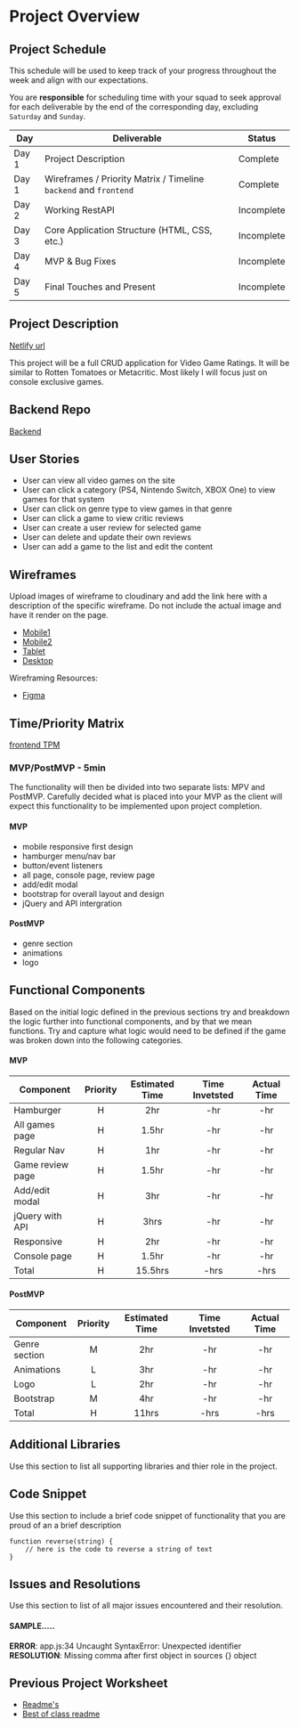 # Project Overview

## Project Schedule

This schedule will be used to keep track of your progress throughout the week and align with our expectations.

You are **responsible** for scheduling time with your squad to seek approval for each deliverable by the end of the corresponding day, excluding `Saturday` and `Sunday`.

| Day   | Deliverable                                                      | Status     |
| ----- | ---------------------------------------------------------------- | ---------- |
| Day 1 | Project Description                                              | Complete   |
| Day 1 | Wireframes / Priority Matrix / Timeline `backend` and `frontend` | Complete   |
| Day 2 | Working RestAPI                                                  | Incomplete |
| Day 3 | Core Application Structure (HTML, CSS, etc.)                     | Incomplete |
| Day 4 | MVP & Bug Fixes                                                  | Incomplete |
| Day 5 | Final Touches and Present                                        | Incomplete |

## Project Description

[Netlify url](https://flamboyant-ramanujan-b00f82.netlify.app/)

This project will be a full CRUD application for Video Game Ratings. It will be similar to Rotten Tomatoes or Metacritic. Most likely I will focus just on console exclusive games.

## Backend Repo

[Backend](https://github.com/wjclavell/BackEnd-P2/blob/master/planning_directory/project-worksheet.md)

## User Stories

- User can view all video games on the site
- User can click a category (PS4, Nintendo Switch, XBOX One) to view games for that system
- User can click on genre type to view games in that genre
- User can click a game to view critic reviews
- User can create a user review for selected game
- User can delete and update their own reviews
- User can add a game to the list and edit the content

## Wireframes

Upload images of wireframe to cloudinary and add the link here with a description of the specific wireframe. Do not include the actual image and have it render on the page.

- [Mobile1](https://res.cloudinary.com/wjclavell/image/upload/v1596219606/project2-videogameratings/VGR_allgames_pze2ig.png)
- [Mobile2](https://res.cloudinary.com/wjclavell/image/upload/v1596219743/project2-videogameratings/VideoGameRatings_qossv6.png)
- [Tablet](https://git.generalassemb.ly/SEIR-629/project-1-portfolio/blob/master/readme-assets/nav-highlight.gif)
- [Desktop](https://git.generalassemb.ly/SEIR-629/project-1-portfolio/blob/master/readme-assets/desktop.png)

Wireframing Resources:

- [Figma](https://www.figma.com/)

## Time/Priority Matrix

[frontend TPM](https://res.cloudinary.com/wjclavell/image/upload/v1596217003/project2-videogameratings/P2-frontend-TPM_rivv2m.png)

### MVP/PostMVP - 5min

The functionality will then be divided into two separate lists: MPV and PostMVP. Carefully decided what is placed into your MVP as the client will expect this functionality to be implemented upon project completion.

#### MVP

- mobile responsive first design
- hamburger menu/nav bar
- button/event listeners
- all page, console page, review page
- add/edit modal
- bootstrap for overall layout and design
- jQuery and API intergration

#### PostMVP

- genre section
- animations
- logo

## Functional Components

Based on the initial logic defined in the previous sections try and breakdown the logic further into functional components, and by that we mean functions. Try and capture what logic would need to be defined if the game was broken down into the following categories.

#### MVP

| Component        | Priority | Estimated Time | Time Invetsted | Actual Time |
| ---------------- | :------: | :------------: | :------------: | :---------: |
| Hamburger        |    H     |      2hr       |      -hr       |     -hr     |
| All games page   |    H     |     1.5hr      |      -hr       |     -hr     |
| Regular Nav      |    H     |      1hr       |      -hr       |     -hr     |
| Game review page |    H     |     1.5hr      |      -hr       |     -hr     |
| Add/edit modal   |    H     |      3hr       |      -hr       |     -hr     |
| jQuery with API  |    H     |      3hrs      |      -hr       |     -hr     |
| Responsive       |    H     |      2hr       |      -hr       |     -hr     |
| Console page     |    H     |     1.5hr      |      -hr       |     -hr     |
| Total            |    H     |    15.5hrs     |      -hrs      |    -hrs     |

#### PostMVP

| Component     | Priority | Estimated Time | Time Invetsted | Actual Time |
| ------------- | :------: | :------------: | :------------: | :---------: |
| Genre section |    M     |      2hr       |      -hr       |     -hr     |
| Animations    |    L     |      3hr       |      -hr       |     -hr     |
| Logo          |    L     |      2hr       |      -hr       |     -hr     |
| Bootstrap     |    M     |      4hr       |      -hr       |     -hr     |
| Total         |    H     |     11hrs      |      -hrs      |    -hrs     |

## Additional Libraries

Use this section to list all supporting libraries and thier role in the project.

## Code Snippet

Use this section to include a brief code snippet of functionality that you are proud of an a brief description

```
function reverse(string) {
	// here is the code to reverse a string of text
}
```

## Issues and Resolutions

Use this section to list of all major issues encountered and their resolution.

#### SAMPLE.....

**ERROR**: app.js:34 Uncaught SyntaxError: Unexpected identifier  
**RESOLUTION**: Missing comma after first object in sources {} object

## Previous Project Worksheet

- [Readme's](https://github.com/jkeohan/fewd-class-repo/tree/master/final-project-worksheet/project-worksheet-examples)
- [Best of class readme](https://github.com/jkeohan/fewd-class-repo/blob/master/final-project-worksheet/project-worksheet-examples/portfolio-gracie.md)
